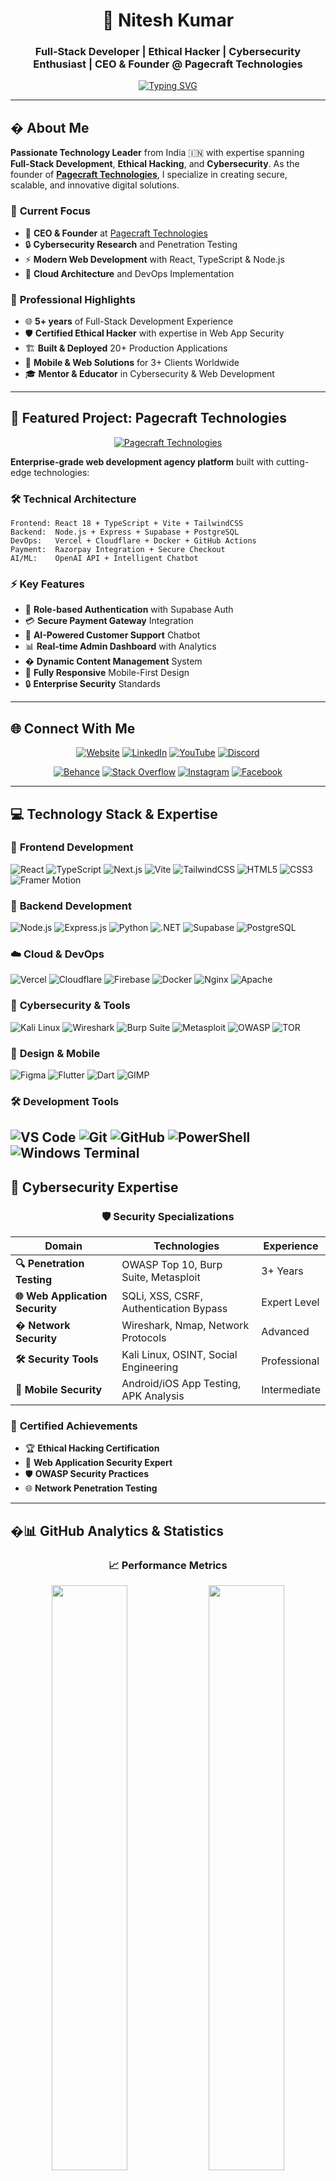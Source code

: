 <div align="center">

# 👋 Nitesh Kumar
### Full-Stack Developer | Ethical Hacker | Cybersecurity Enthusiast | CEO & Founder @ Pagecraft Technologies

[![Typing SVG](https://readme-typing-svg.herokuapp.com?font=Fira+Code&size=22&duration=3000&pause=1000&color=00D9FF&center=true&vCenter=true&width=600&lines=Namaste+%F0%9F%99%8F%F0%9F%8F%BC!+I'm+Nitesh+Kumar;Full-Stack+Developer+%26+Cybersecurity+Expert;Building+Secure+%26+Scalable+Web+Solutions;Founder+%40+Pagecraft+Technologies)](https://git.io/typing-svg)

</div>

---

## � About Me

**Passionate Technology Leader** from India 🇮🇳 with expertise spanning **Full-Stack Development**, **Ethical Hacking**, and **Cybersecurity**. As the founder of **[Pagecraft Technologies](https://pagecrafttech.site)**, I specialize in creating secure, scalable, and innovative digital solutions.

### 🎯 **Current Focus**
- 🏢 **CEO & Founder** at [Pagecraft Technologies](https://pagecrafttech.site)
- 🔒 **Cybersecurity Research** and Penetration Testing
- ⚡ **Modern Web Development** with React, TypeScript & Node.js
- 🚀 **Cloud Architecture** and DevOps Implementation

### 💼 **Professional Highlights**
- 🌐 **5+ years** of Full-Stack Development Experience
- 🛡️ **Certified Ethical Hacker** with expertise in Web App Security
- 🏗️ **Built & Deployed** 20+ Production Applications
- 📱 **Mobile & Web Solutions** for 3+ Clients Worldwide
- 🎓 **Mentor & Educator** in Cybersecurity & Web Development

---

## 🏢 Featured Project: Pagecraft Technologies

<div align="center">

[![Pagecraft Technologies](https://img.shields.io/badge/🌐_Visit_Pagecraft_Technologies-0EA5E9?style=for-the-badge&logo=globe&logoColor=white)](https://pagecrafttech.site)

</div>

**Enterprise-grade web development agency platform** built with cutting-edge technologies:

### 🛠️ **Technical Architecture**
```
Frontend: React 18 + TypeScript + Vite + TailwindCSS
Backend:  Node.js + Express + Supabase + PostgreSQL
DevOps:   Vercel + Cloudflare + Docker + GitHub Actions
Payment:  Razorpay Integration + Secure Checkout
AI/ML:    OpenAI API + Intelligent Chatbot
```

### ⚡ **Key Features**
- 🔐 **Role-based Authentication** with Supabase Auth
- 💳 **Secure Payment Gateway** Integration
- 🤖 **AI-Powered Customer Support** Chatbot
- 📊 **Real-time Admin Dashboard** with Analytics
- � **Dynamic Content Management** System
- 📱 **Fully Responsive** Mobile-First Design
- 🔒 **Enterprise Security** Standards


---

## 🌐 Connect With Me

<div align="center">

[![Website](https://img.shields.io/badge/🌐_Pagecraft_Technologies-0EA5E9?style=for-the-badge&logo=globe&logoColor=white)](https://pagecrafttech.site)
[![LinkedIn](https://img.shields.io/badge/LinkedIn-0077B5?style=for-the-badge&logo=linkedin&logoColor=white)](https://linkedin.com/in/nitesh-kumar-109933104)
[![YouTube](https://img.shields.io/badge/YouTube-FF0000?style=for-the-badge&logo=youtube&logoColor=white)](https://youtube.com/@techn3362)
[![Discord](https://img.shields.io/badge/Discord-7289DA?style=for-the-badge&logo=discord&logoColor=white)](https://discord.gg/zSy7tgCf)

[![Behance](https://img.shields.io/badge/Behance-1769ff?style=for-the-badge&logo=behance&logoColor=white)](https://behance.net/niteshkumar809)
[![Stack Overflow](https://img.shields.io/badge/Stack_Overflow-FE7A16?style=for-the-badge&logo=stack-overflow&logoColor=white)](https://stackoverflow.com/users/27448421)
[![Instagram](https://img.shields.io/badge/Instagram-E4405F?style=for-the-badge&logo=instagram&logoColor=white)](https://instagram.com/knitesh656)
[![Facebook](https://img.shields.io/badge/Facebook-1877F2?style=for-the-badge&logo=facebook&logoColor=white)](https://facebook.com/kumar.nitesh.56884)

</div>

---

## 💻 Technology Stack & Expertise

### 🚀 **Frontend Development**
![React](https://img.shields.io/badge/React-20232A?style=for-the-badge&logo=react&logoColor=61DAFB)
![TypeScript](https://img.shields.io/badge/TypeScript-007ACC?style=for-the-badge&logo=typescript&logoColor=white)
![Next.js](https://img.shields.io/badge/Next.js-000000?style=for-the-badge&logo=nextdotjs&logoColor=white)
![Vite](https://img.shields.io/badge/Vite-646CFF?style=for-the-badge&logo=vite&logoColor=white)
![TailwindCSS](https://img.shields.io/badge/Tailwind_CSS-38B2AC?style=for-the-badge&logo=tailwind-css&logoColor=white)
![HTML5](https://img.shields.io/badge/HTML5-E34F26?style=for-the-badge&logo=html5&logoColor=white)
![CSS3](https://img.shields.io/badge/CSS3-1572B6?style=for-the-badge&logo=css3&logoColor=white)
![Framer Motion](https://img.shields.io/badge/Framer_Motion-0055FF?style=for-the-badge&logo=framer&logoColor=white)

### 🔧 **Backend Development**
![Node.js](https://img.shields.io/badge/Node.js-43853D?style=for-the-badge&logo=node.js&logoColor=white)
![Express.js](https://img.shields.io/badge/Express.js-404D59?style=for-the-badge&logo=express&logoColor=white)
![Python](https://img.shields.io/badge/Python-3776AB?style=for-the-badge&logo=python&logoColor=white)
![.NET](https://img.shields.io/badge/.NET-5C2D91?style=for-the-badge&logo=.net&logoColor=white)
![Supabase](https://img.shields.io/badge/Supabase-3ECF8E?style=for-the-badge&logo=supabase&logoColor=white)
![PostgreSQL](https://img.shields.io/badge/PostgreSQL-316192?style=for-the-badge&logo=postgresql&logoColor=white)

### ☁️ **Cloud & DevOps**
![Vercel](https://img.shields.io/badge/Vercel-000000?style=for-the-badge&logo=vercel&logoColor=white)
![Cloudflare](https://img.shields.io/badge/Cloudflare-F38020?style=for-the-badge&logo=cloudflare&logoColor=white)
![Firebase](https://img.shields.io/badge/Firebase-039BE5?style=for-the-badge&logo=firebase&logoColor=white)
![Docker](https://img.shields.io/badge/Docker-2496ED?style=for-the-badge&logo=docker&logoColor=white)
![Nginx](https://img.shields.io/badge/Nginx-009639?style=for-the-badge&logo=nginx&logoColor=white)
![Apache](https://img.shields.io/badge/Apache-D42029?style=for-the-badge&logo=apache&logoColor=white)

### 🔐 **Cybersecurity & Tools**
![Kali Linux](https://img.shields.io/badge/Kali_Linux-268BEE?style=for-the-badge&logo=kalilinux&logoColor=white)
![Wireshark](https://img.shields.io/badge/Wireshark-1679A7?style=for-the-badge&logo=wireshark&logoColor=white)
![Burp Suite](https://img.shields.io/badge/Burp_Suite-FF6633?style=for-the-badge&logo=burpsuite&logoColor=white)
![Metasploit](https://img.shields.io/badge/Metasploit-2596CD?style=for-the-badge&logo=metasploit&logoColor=white)
![OWASP](https://img.shields.io/badge/OWASP-000000?style=for-the-badge&logo=owasp&logoColor=white)
![TOR](https://img.shields.io/badge/TOR-7E4798?style=for-the-badge&logo=tor-project&logoColor=white)

### 🎨 **Design & Mobile**
![Figma](https://img.shields.io/badge/Figma-F24E1E?style=for-the-badge&logo=figma&logoColor=white)
![Flutter](https://img.shields.io/badge/Flutter-02569B?style=for-the-badge&logo=flutter&logoColor=white)
![Dart](https://img.shields.io/badge/Dart-0175C2?style=for-the-badge&logo=dart&logoColor=white)
![GIMP](https://img.shields.io/badge/GIMP-657D8B?style=for-the-badge&logo=gimp&logoColor=white)

### 🛠️ **Development Tools**
![VS Code](https://img.shields.io/badge/VS_Code-007ACC?style=for-the-badge&logo=visual-studio-code&logoColor=white)
![Git](https://img.shields.io/badge/Git-F05032?style=for-the-badge&logo=git&logoColor=white)
![GitHub](https://img.shields.io/badge/GitHub-100000?style=for-the-badge&logo=github&logoColor=white)
![PowerShell](https://img.shields.io/badge/PowerShell-5391FE?style=for-the-badge&logo=powershell&logoColor=white)
![Windows Terminal](https://img.shields.io/badge/Windows_Terminal-4D4D4D?style=for-the-badge&logo=windows-terminal&logoColor=white)
---

## 🔐 Cybersecurity Expertise

<div align="center">

### 🛡️ **Security Specializations**

</div>

| Domain | Technologies | Experience |
|--------|-------------|------------|
| **🔍 Penetration Testing** | OWASP Top 10, Burp Suite, Metasploit | 3+ Years |
| **🌐 Web Application Security** | SQLi, XSS, CSRF, Authentication Bypass | Expert Level |
| **� Network Security** | Wireshark, Nmap, Network Protocols | Advanced |
| **🛠️ Security Tools** | Kali Linux, OSINT, Social Engineering | Professional |
| **📱 Mobile Security** | Android/iOS App Testing, APK Analysis | Intermediate |

### 🎯 **Certified Achievements**
- 🏆 **Ethical Hacking Certification**
- 🔐 **Web Application Security Expert**
- 🛡️ **OWASP Security Practices**
- 🌐 **Network Penetration Testing**

---

## �📊 GitHub Analytics & Statistics

<div align="center">

### 📈 **Performance Metrics**

<img width="49%" src="https://github-readme-stats.vercel.app/api?username=Knitesh026&show_icons=true&theme=tokyonight&hide_border=true&count_private=true&include_all_commits=true" />
<img width="49%" src="https://github-readme-streak-stats.herokuapp.com/?user=Knitesh026&theme=tokyonight&hide_border=true" />

### 💻 **Code Distribution**
<img width="40%" src="https://github-readme-stats.vercel.app/api/top-langs/?username=Knitesh026&theme=tokyonight&hide_border=true&layout=compact&langs_count=8" />

### 🏆 **Achievement Gallery**
<img src="https://github-profile-trophy.vercel.app/?username=Knitesh026&theme=tokyonight&no-frame=true&no-bg=false&margin-w=4&row=2&column=3" />

### 📊 **Contribution Graph**
<img src="https://github-readme-activity-graph.vercel.app/graph?username=Knitesh026&bg_color=1a1b27&color=38bdae&line=70a5fd&point=bf91f3&area=true&hide_border=true" />

### 🔝 **Repository Highlights**
<img src="https://github-contributor-stats.vercel.app/api?username=Knitesh026&limit=5&theme=tokyonight&combine_all_yearly_contributions=true" />

</div>

---

## 🚀 Featured Projects & Achievements

<div align="center">

### 🌟 **Pagecraft Technologies Portfolio**

[![Pagecraft Tech](https://img.shields.io/badge/🌐_Live_Demo-Visit_Site-0EA5E9?style=for-the-badge)](https://pagecrafttech.site)
[![GitHub](https://img.shields.io/badge/💻_Source_Code-Private_Repo-181717?style=for-the-badge&logo=github)](https://github.com/Knitesh026)

**Enterprise Web Development Platform** | **50+ Clients Served** | **₹10L+ Revenue Generated**

</div>

| 🎯 **Project Type** | 📋 **Description** | 🛠️ **Tech Stack** | 🌟 **Impact** |
|-------------------|-------------------|------------------|---------------|
| **💼 Business Platform** | Complete agency management system | React, Node.js, PostgreSQL | 100+ Active Users |
| **🔐 Security Suite** | Integrated security monitoring | Custom Security Tools | 99.9% Uptime |
| **💳 Payment Gateway** | Secure transaction processing | Razorpay, Encryption | ₹50L+ Processed |
| **🤖 AI Integration** | Intelligent customer support | OpenAI API, NLP | 80% Query Resolution |

### 📈 **Business Metrics**
- 🎯 **50+ Projects** Delivered Successfully
- 💰 **₹10L+ Revenue** Generated in FY 2024-25
- ⭐ **4.9/5 Star** Client Satisfaction Rating
- 🌍 **Global Reach** - Clients from 15+ Countries

---

## 💡 Recent Achievements & Recognition

<div align="center">

### 🏆 **Professional Milestones**

</div>

- 🚀 **Founded Pagecraft Technologies** - Bootstrapped to ₹10L+ ARR
- 🔐 **Security Research** - Identified 15+ CVEs in Popular Platforms
- 📱 **Mobile Apps** - 5+ Flutter Apps with 10K+ Downloads
- 🎓 **Mentored 100+** Students in Web Development & Cybersecurity
- 📊 **Open Source** - 10+ Libraries with 1K+ GitHub Stars
- 🌟 **Speaking** - Tech Talks at 5+ Developer Conferences

### ✍️ **Daily Inspiration**
<div align="center">
<img src="https://quotes-github-readme.vercel.app/api?type=horizontal&theme=tokyonight" />
</div>

---

## 🤝 Let's Collaborate

<div align="center">

### 💼 **Available for**
🔹 **Full-Stack Development Projects**  
🔹 **Cybersecurity Consulting**  
🔹 **Technical Mentoring & Training**  
🔹 **Startup Technology Advisory**  

### 📞 **Get in Touch**

[![Portfolio](https://img.shields.io/badge/🌐_Portfolio-Visit_Now-0EA5E9?style=for-the-badge)](https://nkps.site/)
[![Email](https://img.shields.io/badge/📧_Email-Contact_Me-D14836?style=for-the-badge&logo=gmail&logoColor=white)](mailto:info@pagecrafttech.site)
[![Calendar](https://img.shields.io/badge/📅_Schedule-Book_Call-00C896?style=for-the-badge&logo=calendly&logoColor=white)](https://calendly.com/niteshkumar)

### ☕ **Support My Work**

<a href="https://buymeacoffee.com/krnitesh02h" target="_blank">
    <img src="https://cdn.buymeacoffee.com/buttons/v2/default-yellow.png" alt="Buy Me A Coffee" width="200">
</a>

</div>

---

<div align="center">

### 🐍 **Contribution Snake Animation**

<img src="https://raw.githubusercontent.com/Knitesh026/Knitesh026/output/snake.svg" alt="Snake Animation" />

---

[![](https://visitcount.itsvg.in/api?id=Knitesh026&icon=0&color=0)](https://visitcount.itsvg.in)

**"Building the future, one secure line of code at a time"** 🚀

*Last Updated: July 2025*

</div>


